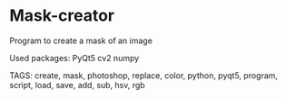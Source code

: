 # Mask-creator
Program to create a mask of an image

Used packages:
PyQt5
cv2
numpy

TAGS:
create, mask, photoshop, replace, color, python, pyqt5, program, script, load, save, add, sub, hsv, rgb

